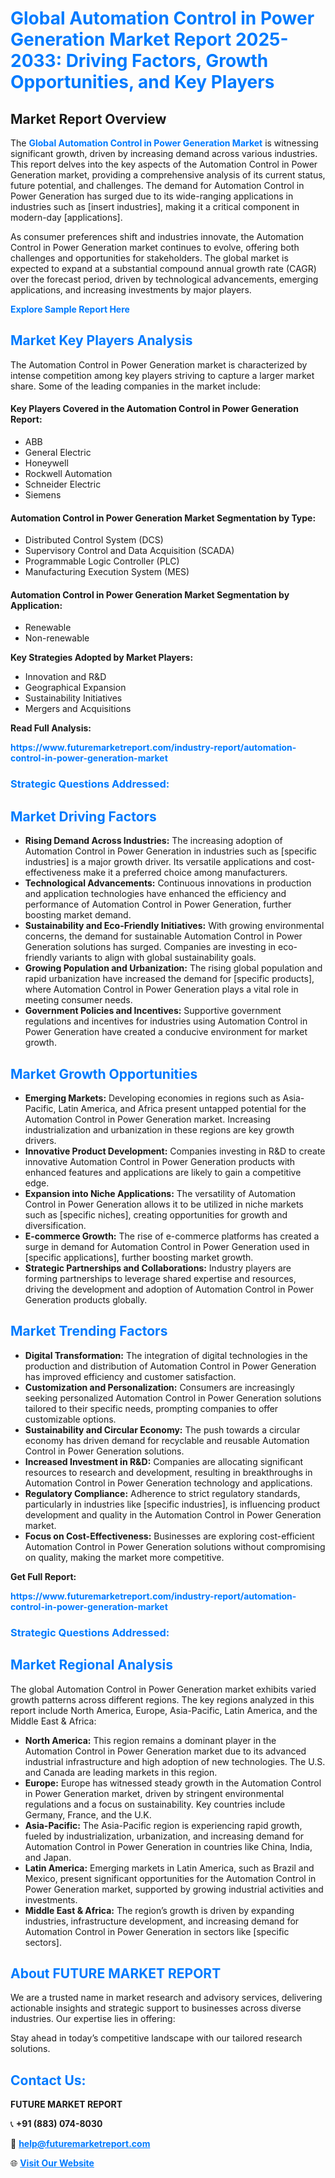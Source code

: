 <h1 style="color: #007BFF;">Global Automation Control in Power Generation Market Report 2025-2033: Driving Factors, Growth Opportunities, and Key Players</h1>

<section id="overview">
<h2>Market Report Overview</h2>
<p>The <a href="https://www.futuremarketreport.com/industry-report/automation-control-in-power-generation-market" style="color: #007BFF; text-decoration: none;"><strong>Global Automation Control in Power Generation Market</strong></a> is witnessing significant growth, driven by increasing demand across various industries. This report delves into the key aspects of the Automation Control in Power Generation market, providing a comprehensive analysis of its current status, future potential, and challenges. The demand for Automation Control in Power Generation has surged due to its wide-ranging applications in industries such as [insert industries], making it a critical component in modern-day [applications].</p>
<p>As consumer preferences shift and industries innovate, the Automation Control in Power Generation market continues to evolve, offering both challenges and opportunities for stakeholders. The global market is expected to expand at a substantial compound annual growth rate (CAGR) over the forecast period, driven by technological advancements, emerging applications, and increasing investments by major players.</p>
</section>

<section id="overview">
<p><a href="https://www.futuremarketreport.com/request-sample/reportId=41201" style="color: #007BFF; text-decoration: none;"><strong>Explore Sample Report Here</strong></a></p>
</section>

<section id="key-players">
<h2 style="color: #007BFF;">Market Key Players Analysis</h2>
<p>The Automation Control in Power Generation market is characterized by intense competition among key players striving to capture a larger market share. Some of the leading companies in the market include:</p>
<h4>Key Players Covered in the Automation Control in Power Generation Report:</h4>
<ul><li>ABB</li><li>General Electric</li><li>Honeywell</li><li>Rockwell Automation</li><li>Schneider Electric</li><li>Siemens</li></ul>
<h4>Automation Control in Power Generation Market Segmentation by Type:</h4>
<ul><li>Distributed Control System (DCS)</li><li>Supervisory Control and Data Acquisition (SCADA)</li><li>Programmable Logic Controller (PLC)</li><li>Manufacturing Execution System (MES)</li></ul>

<h4>Automation Control in Power Generation Market Segmentation by Application:</h4>
<ul><li>Renewable</li><li>Non-renewable</li></ul>
<p><strong>Key Strategies Adopted by Market Players:</strong></p>
<ul>
<li>Innovation and R&D</li>
<li>Geographical Expansion</li>
<li>Sustainability Initiatives</li>
<li>Mergers and Acquisitions</li>
</ul>
</section>

<section>
<p><strong>Read Full Analysis: </strong></p><a href="https://www.futuremarketreport.com/industry-report/automation-control-in-power-generation-market" style="color: #007BFF; text-decoration: none;"><strong>https://www.futuremarketreport.com/industry-report/automation-control-in-power-generation-market</strong></a>
<h3 style="color: #007BFF;">Strategic Questions Addressed:</h3>
</section>

<section id="driving-factors">
<h2 style="color: #007BFF;">Market Driving Factors</h2>
<ul>
<li><strong>Rising Demand Across Industries:</strong> The increasing adoption of Automation Control in Power Generation in industries such as [specific industries] is a major growth driver. Its versatile applications and cost-effectiveness make it a preferred choice among manufacturers.</li>
<li><strong>Technological Advancements:</strong> Continuous innovations in production and application technologies have enhanced the efficiency and performance of Automation Control in Power Generation, further boosting market demand.</li>
<li><strong>Sustainability and Eco-Friendly Initiatives:</strong> With growing environmental concerns, the demand for sustainable Automation Control in Power Generation solutions has surged. Companies are investing in eco-friendly variants to align with global sustainability goals.</li>
<li><strong>Growing Population and Urbanization:</strong> The rising global population and rapid urbanization have increased the demand for [specific products], where Automation Control in Power Generation plays a vital role in meeting consumer needs.</li>
<li><strong>Government Policies and Incentives:</strong> Supportive government regulations and incentives for industries using Automation Control in Power Generation have created a conducive environment for market growth.</li>
</ul>
</section>

<section id="growth-opportunities">
<h2 style="color: #007BFF;">Market Growth Opportunities</h2>
<ul>
<li><strong>Emerging Markets:</strong> Developing economies in regions such as Asia-Pacific, Latin America, and Africa present untapped potential for the Automation Control in Power Generation market. Increasing industrialization and urbanization in these regions are key growth drivers.</li>
<li><strong>Innovative Product Development:</strong> Companies investing in R&D to create innovative Automation Control in Power Generation products with enhanced features and applications are likely to gain a competitive edge.</li>
<li><strong>Expansion into Niche Applications:</strong> The versatility of Automation Control in Power Generation allows it to be utilized in niche markets such as [specific niches], creating opportunities for growth and diversification.</li>
<li><strong>E-commerce Growth:</strong> The rise of e-commerce platforms has created a surge in demand for Automation Control in Power Generation used in [specific applications], further boosting market growth.</li>
<li><strong>Strategic Partnerships and Collaborations:</strong> Industry players are forming partnerships to leverage shared expertise and resources, driving the development and adoption of Automation Control in Power Generation products globally.</li>
</ul>
</section>

<section id="trending-factors">
<h2 style="color: #007BFF;">Market Trending Factors</h2>
<ul>
<li><strong>Digital Transformation:</strong> The integration of digital technologies in the production and distribution of Automation Control in Power Generation has improved efficiency and customer satisfaction.</li>
<li><strong>Customization and Personalization:</strong> Consumers are increasingly seeking personalized Automation Control in Power Generation solutions tailored to their specific needs, prompting companies to offer customizable options.</li>
<li><strong>Sustainability and Circular Economy:</strong> The push towards a circular economy has driven demand for recyclable and reusable Automation Control in Power Generation solutions.</li>
<li><strong>Increased Investment in R&D:</strong> Companies are allocating significant resources to research and development, resulting in breakthroughs in Automation Control in Power Generation technology and applications.</li>
<li><strong>Regulatory Compliance:</strong> Adherence to strict regulatory standards, particularly in industries like [specific industries], is influencing product development and quality in the Automation Control in Power Generation market.</li>
<li><strong>Focus on Cost-Effectiveness:</strong> Businesses are exploring cost-efficient Automation Control in Power Generation solutions without compromising on quality, making the market more competitive.</li>
</ul>
</section>

<section>
<p><strong>Get Full Report: </strong></p><a href="https://www.futuremarketreport.com/industry-report/automation-control-in-power-generation-market" style="color: #007BFF; text-decoration: none;"><strong>https://www.futuremarketreport.com/industry-report/automation-control-in-power-generation-market</strong></a>
<h3 style="color: #007BFF;">Strategic Questions Addressed:</h3>
</section>


<section id="regional-analysis">
<h2 style="color: #007BFF;">Market Regional Analysis</h2>
<p>The global Automation Control in Power Generation market exhibits varied growth patterns across different regions. The key regions analyzed in this report include North America, Europe, Asia-Pacific, Latin America, and the Middle East & Africa:</p>
<ul>
<li><strong>North America:</strong> This region remains a dominant player in the Automation Control in Power Generation market due to its advanced industrial infrastructure and high adoption of new technologies. The U.S. and Canada are leading markets in this region.</li>
<li><strong>Europe:</strong> Europe has witnessed steady growth in the Automation Control in Power Generation market, driven by stringent environmental regulations and a focus on sustainability. Key countries include Germany, France, and the U.K.</li>
<li><strong>Asia-Pacific:</strong> The Asia-Pacific region is experiencing rapid growth, fueled by industrialization, urbanization, and increasing demand for Automation Control in Power Generation in countries like China, India, and Japan.</li>
<li><strong>Latin America:</strong> Emerging markets in Latin America, such as Brazil and Mexico, present significant opportunities for the Automation Control in Power Generation market, supported by growing industrial activities and investments.</li>
<li><strong>Middle East & Africa:</strong> The region’s growth is driven by expanding industries, infrastructure development, and increasing demand for Automation Control in Power Generation in sectors like [specific sectors].</li>
</ul>
</section>

<footer>
<h2 style="color: #007BFF;">About FUTURE MARKET REPORT</h2>
<p>We are a trusted name in market research and advisory services, delivering actionable insights and strategic support to businesses across diverse industries. Our expertise lies in offering:</p>

<p>Stay ahead in today’s competitive landscape with our tailored research solutions.</p>

<h2 style="color: #007BFF;">Contact Us:</h2>
<p><strong>FUTURE MARKET REPORT</strong></p>
<p>📞 <strong>+91 (883) 074-8030</strong></p>
<p>📧 <strong><a href="mailto:help@futuremarketreport.com" style="color: #007BFF;">help@futuremarketreport.com</a></strong></p>
<p>🌐 <strong><a href="https://www.futuremarketreport.com/" style="color: #007BFF;">Visit Our Website</a></strong></p>
</footer>